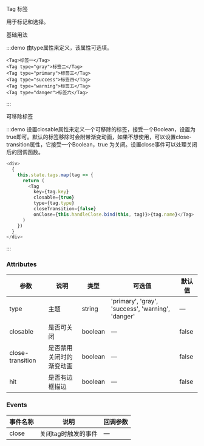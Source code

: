 Tag 标签

用于标记和选择。

基础用法

:::demo 由type属性来定义，该属性可选填。

```
<Tag>标签一</Tag>
<Tag type="gray">标签二</Tag>
<Tag type="primary">标签三</Tag>
<Tag type="success">标签四</Tag>
<Tag type="warning">标签五</Tag>
<Tag type="danger">标签六</Tag>
```
:::

可移除标签

:::demo 设置closable属性来定义一个可移除的标签，接受一个Boolean，设置为true即可。默认的标签移除时会附带渐变动画，如果不想使用，可以设置close-transition属性，它接受一个Boolean，true 为关闭。设置close事件可以处理关闭后的回调函数。

```js
<div>
  {
    this.state.tags.map(tag => {
      return (
        <Tag
          key={tag.key}
          closable={true}
          type={tag.type}
          closeTransition={false}
          onClose={this.handleClose.bind(this, tag)}>{tag.name}</Tag>
      )
    })
  }
</div>
```
:::

### Attributes
| 参数      | 说明          | 类型      | 可选值                           | 默认值  |
|---------- |-------------- |---------- |--------------------------------  |-------- |
| type | 主题 | string | 'primary', 'gray', 'success', 'warning', 'danger' | — |
| closable | 是否可关闭 | boolean | — | false |
| close-transition | 是否禁用关闭时的渐变动画 | boolean | — | false |
| hit | 是否有边框描边 | boolean | — | false |


### Events
| 事件名称 | 说明 | 回调参数 |
|---------- |-------- |---------- |
| close | 关闭tag时触发的事件 | — |
